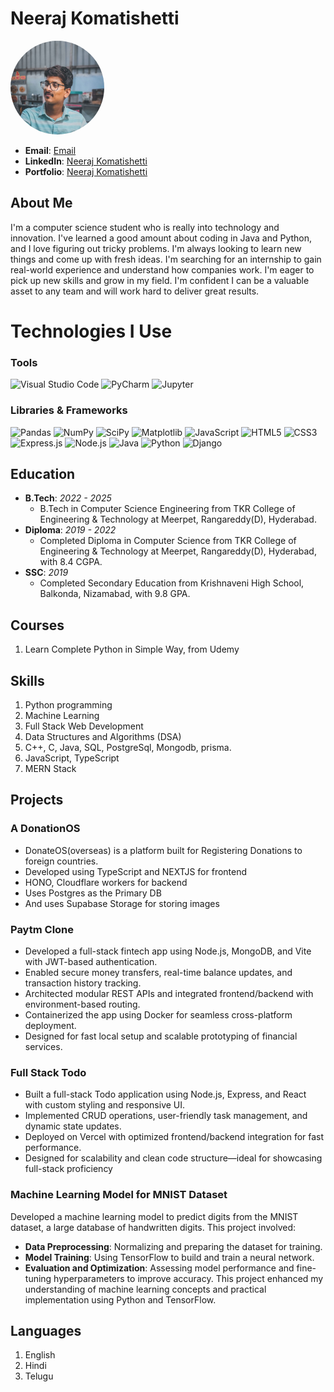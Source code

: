# Neeraj Komatishetti

<link rel="stylesheet" href="https://cdnjs.cloudflare.com/ajax/libs/font-awesome/6.0.0-beta3/css/all.min.css">

<img src = "profile_pictures/profile_picture.jpg" alt = "Profile Picture" style ="width:150px; height:150px; border-radius:50%;" >

- **Email**: [Email](mailto:neerajkomatishetti@gmail.com)
- **LinkedIn**: [Neeraj Komatishetti](https://www.linkedin.com/in/neeraj-komatishetti-639ab32a8)
- **Portfolio**: [Neeraj Komatishetti](https://portfolio-phi-red-81.vercel.app/)
## About Me

I'm a computer science student who is really into technology and innovation. I've learned a good amount about coding in Java and Python, and I love figuring out tricky problems. I'm always looking to learn new things and come up with fresh ideas. I'm searching for an internship to gain real-world experience and understand how companies work. I'm eager to pick up new skills and grow in my field. I'm confident I can be a valuable asset to any team and will work hard to deliver great results.

# Technologies I Use

### Tools
<div class = "tools">
<img src="https://img.shields.io/badge/Visual_Studio_Code-007ACC?style=for-the-badge&logo=visual-studio-code&logoColor=white" class="icon" alt="Visual Studio Code">
<img src="https://img.shields.io/badge/PyCharm-000000?style=for-the-badge&logo=pycharm&logoColor=white" class="icon" alt="PyCharm">
<img src="https://img.shields.io/badge/Jupyter-F37626?style=for-the-badge&logo=Jupyter&logoColor=white" class="icon" alt="Jupyter">
</div>

### Libraries & Frameworks
<div class = "tools">
<img src="https://img.shields.io/badge/Pandas-150458?style=for-the-badge&logo=pandas&logoColor=white" class="icon" alt="Pandas">
<img src="https://img.shields.io/badge/NumPy-013243?style=for-the-badge&logo=numpy&logoColor=white" class="icon" alt="NumPy">
<img src="https://img.shields.io/badge/SciPy-8CAAE6?style=for-the-badge&logo=scipy&logoColor=white" class="icon" alt="SciPy">
<img src="https://img.shields.io/badge/Matplotlib-11557C?style=for-the-badge&logo=matplotlib&logoColor=white" class="icon" alt="Matplotlib">
<img src="https://img.shields.io/badge/JavaScript-F7DF1E?style=for-the-badge&logo=javascript&logoColor=black" class="icon" alt="JavaScript">
<img src="https://img.shields.io/badge/HTML5-E34F26?style=for-the-badge&logo=html5&logoColor=white" class="icon" alt="HTML5">
<img src="https://img.shields.io/badge/CSS3-1572B6?style=for-the-badge&logo=css3&logoColor=white" class="icon" alt="CSS3">
<img src="https://img.shields.io/badge/Express.js-000000?style=for-the-badge&logo=express&logoColor=white" alt="Express.js">
<img src="https://img.shields.io/badge/Node.js-339933?style=for-the-badge&logo=nodedotjs&logoColor=white" alt="Node.js">
<img src="https://img.shields.io/badge/Java-007396?style=for-the-badge&logo=java&logoColor=white" class="icon" alt="Java">
<img src="https://img.shields.io/badge/Python-3776AB?style=for-the-badge&logo=python&logoColor=white" class="icon" alt="Python">
<img src="https://img.shields.io/badge/Django-092E20?style=for-the-badge&logo=django&logoColor=white" class="icon" alt="Django">
</div>

## Education

- **B.Tech**: *2022 - 2025*
  - B.Tech in Computer Science Engineering from TKR College of Engineering & Technology at Meerpet, Rangareddy(D), Hyderabad.
- **Diploma**: *2019 - 2022*
  - Completed Diploma in Computer Science from TKR College of Engineering & Technology at Meerpet, Rangareddy(D), Hyderabad, with 8.4 CGPA.
- **SSC**: *2019*
  - Completed Secondary Education from Krishnaveni High School, Balkonda, Nizamabad, with 9.8 GPA.

## Courses

1. Learn Complete Python in Simple Way, from Udemy

## Skills

1. Python programming
2. Machine Learning
3. Full Stack Web Development
4. Data Structures and Algorithms (DSA)
5. C++, C, Java, SQL, PostgreSql, Mongodb, prisma.
6. JavaScript, TypeScript
7. MERN Stack

## Projects

### A DonationOS
- DonateOS(overseas) is a platform built for Registering Donations to foreign countries.
- Developed using TypeScript and NEXTJS for frontend
- HONO, Cloudflare workers for backend
- Uses Postgres as the Primary DB
- And uses Supabase Storage for storing images

### Paytm Clone
- Developed a full-stack fintech app using Node.js, MongoDB, and Vite with JWT-based authentication.
- Enabled secure money transfers, real-time balance updates, and transaction history tracking.
- Architected modular REST APIs and integrated frontend/backend with environment-based routing.
- Containerized the app using Docker for seamless cross-platform deployment.
- Designed for fast local setup and scalable prototyping of financial services.

### Full Stack Todo
- Built a full-stack Todo application using Node.js, Express, and React with custom styling and responsive UI.
- Implemented CRUD operations, user-friendly task management, and dynamic state updates.
- Deployed on Vercel with optimized frontend/backend integration for fast performance.
- Designed for scalability and clean code structure—ideal for showcasing full-stack proficiency


### Machine Learning Model for MNIST Dataset
Developed a machine learning model to predict digits from the MNIST dataset, a large database of handwritten digits. This project involved:
- **Data Preprocessing**: Normalizing and preparing the dataset for training.
- **Model Training**: Using TensorFlow to build and train a neural network.
- **Evaluation and Optimization**: Assessing model performance and fine-tuning hyperparameters to improve accuracy.
This project enhanced my understanding of machine learning concepts and practical implementation using Python and TensorFlow.

## Languages

1. English
2. Hindi
3. Telugu
